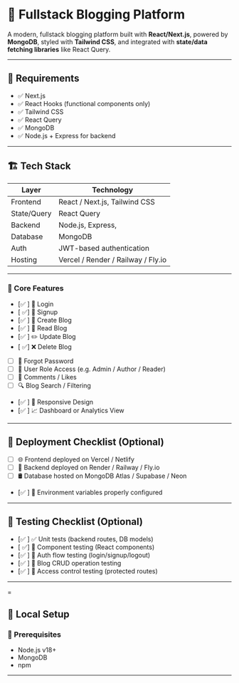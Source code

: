 # 📝 Fullstack Blogging Platform

A modern, fullstack blogging platform built with **React/Next.js**, powered by **MongoDB**, styled with **Tailwind CSS**, and integrated with **state/data fetching libraries** like  React Query.

---

## 🚧 Requirements

- ✅  Next.js 
- ✅ React Hooks (functional components only)
- ✅ Tailwind CSS
- ✅ React Query
- ✅ MongoDB 
- ✅ Node.js + Express for backend



---

## 🏗️ Tech Stack

| Layer         | Technology                                 |
|---------------|--------------------------------------------|
| Frontend      | React / Next.js, Tailwind CSS              |
| State/Query   | React Query                                |
| Backend       | Node.js, Express,                          |
| Database      | MongoDB                                    |
| Auth          | JWT-based authentication                   |
| Hosting       | Vercel / Render / Railway / Fly.io         |

---



### 🧩 Core Features 

- [✅ ] 🔐 Login
- [ ✅] 🧾 Signup
- [✅ ] 📝 Create Blog
- [✅ ] 📖 Read Blog
- [✅ ] ✏️ Update Blog
- [ ✅] ❌ Delete Blog
- [ ] 🔁 Forgot Password
- [ ] 👤 User Role Access (e.g. Admin / Author / Reader)
- [ ] 💬 Comments / Likes
- [ ] 🔍 Blog Search / Filtering
- [✅ ] 📱 Responsive Design
- [✅ ] 📈 Dashboard or Analytics View

---

## 🚀 Deployment Checklist (Optional)

- [ ] 🌐 Frontend deployed on Vercel / Netlify
- [ ] 🚀 Backend deployed on Render / Railway / Fly.io
- [ ] 🛢️ Database hosted on MongoDB Atlas / Supabase / Neon
- [✅ ] 🔐 Environment variables properly configured

---

## 🧪 Testing Checklist (Optional)

- [✅ ] ✅ Unit tests (backend routes, DB models)
- [ ✅] 🧪 Component testing (React components)
- [✅ ] 🧾 Auth flow testing (login/signup/logout)
- [✅ ] 💬 Blog CRUD operation testing
- [✅ ] 🔐 Access control testing (protected routes)

---

=

## 🧪 Local Setup

### 🔧 Prerequisites

- Node.js v18+
- MongoDB 
- npm
---
